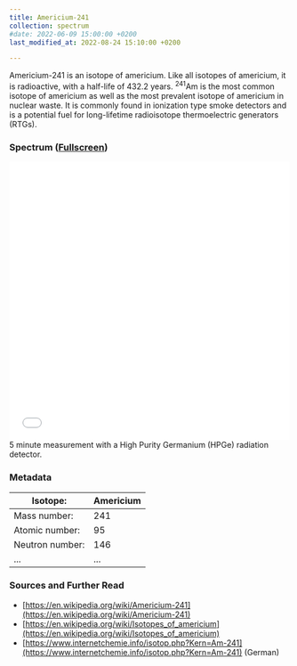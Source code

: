 ```yaml
---
title: Americium-241
collection: spectrum
#date: 2022-06-09 15:00:00 +0200
last_modified_at: 2022-08-24 15:10:00 +0200

---
```


Americium-241 is an isotope of americium. Like all isotopes of americium, it is radioactive, with a half-life of 432.2 years. <sup>241</sup>Am is the most common isotope of americium as well as the most prevalent isotope of americium in nuclear waste. It is commonly found in ionization type smoke detectors and is a potential fuel for long-lifetime radioisotope thermoelectric generators (RTGs).

### Spectrum ([Fullscreen](/assets/spectra/Am-241.html))

<iframe width="100%" height="500" src="/assets/spectra/Am-241.html" title="Am-241 gamma spectrum" frameborder="0" allowfullscreen></iframe>
5 minute measurement with a High Purity Germanium (HPGe) radiation detector.

### Metadata

| Isotope: | Americium |
| --- | --- |
| Mass number: | 241 |
| Atomic number: | 95 |
| Neutron number: | 146 |
| ... | ... |

### Sources and Further Read

- [https://en.wikipedia.org/wiki/Americium-241](https://en.wikipedia.org/wiki/Americium-241)
- [https://en.wikipedia.org/wiki/Isotopes_of_americium](https://en.wikipedia.org/wiki/Isotopes_of_americium)
- [https://www.internetchemie.info/isotop.php?Kern=Am-241](https://www.internetchemie.info/isotop.php?Kern=Am-241) (German)
